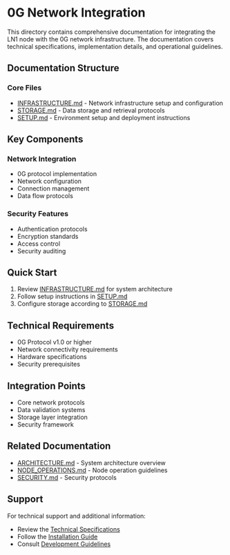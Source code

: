 # 0G Network Integration

This directory contains comprehensive documentation for integrating the LN1 node with the 0G network infrastructure. The documentation covers technical specifications, implementation details, and operational guidelines.

## Documentation Structure

### Core Files

- [INFRASTRUCTURE.md](INFRASTRUCTURE.md) - Network infrastructure setup and configuration
- [STORAGE.md](STORAGE.md) - Data storage and retrieval protocols
- [SETUP.md](SETUP.md) - Environment setup and deployment instructions

## Key Components

### Network Integration

- 0G protocol implementation
- Network configuration
- Connection management
- Data flow protocols

### Security Features

- Authentication protocols
- Encryption standards
- Access control
- Security auditing

## Quick Start

1. Review [INFRASTRUCTURE.md](INFRASTRUCTURE.md) for system architecture
2. Follow setup instructions in [SETUP.md](SETUP.md)
3. Configure storage according to [STORAGE.md](STORAGE.md)

## Technical Requirements

- 0G Protocol v1.0 or higher
- Network connectivity requirements
- Hardware specifications
- Security prerequisites

## Integration Points

- Core network protocols
- Data validation systems
- Storage layer integration
- Security framework

## Related Documentation

- [ARCHITECTURE.md](/docs/technical/ARCHITECTURE.md) - System architecture overview
- [NODE_OPERATIONS.md](/docs/deployment/NODE_OPERATIONS.md) - Node operation guidelines
- [SECURITY.md](/docs/infrastructure/security/SECURITY.md) - Security protocols

## Support

For technical support and additional information:
- Review the [Technical Specifications](/docs/technical/SPECIFICATIONS.md)
- Follow the [Installation Guide](/docs/deployment/INSTALLATION.md)
- Consult [Development Guidelines](/docs/DEVELOPMENT.md)

